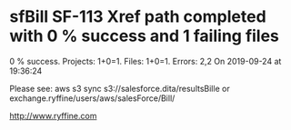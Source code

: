# sfBill SF-113 Xref path completed with 0 % success and 1 failing files

0 % success. Projects: 1+0=1.  Files: 1+0=1. Errors: 2,2  On 2019-09-24 at 19:36:24



Please see: aws s3 sync s3://salesforce.dita/resultsBille or exchange.ryffine/users/aws/salesForce/Bill/

http://www.ryffine.com
